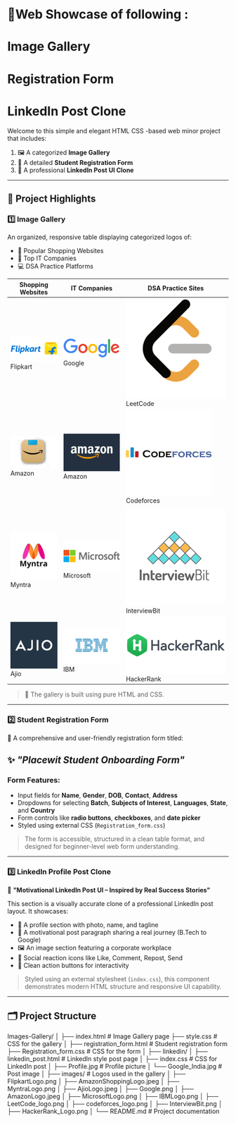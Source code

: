# 🌟Web Showcase of following :
#  Image Gallery 
#  Registration Form 
#  LinkedIn Post Clone

Welcome to this simple and elegant HTML CSS -based web minor project that includes:

1. 🖼️ A categorized **Image Gallery**
2. 📝 A detailed **Student Registration Form**
3. 💼 A professional **LinkedIn Post UI Clone**

---

## 📌 Project Highlights

### 1️⃣ Image Gallery

An organized, responsive table displaying categorized logos of:

- 🛒 Popular Shopping Websites
- 💼 Top IT Companies
- 💻 DSA Practice Platforms


| Shopping Websites | IT Companies | DSA Practice Sites |
|-------------------|--------------|--------------------|
| ![Flipkart](FlipkartLogo.png) Flipkart | ![Google](Google.png) Google | ![LeetCode](LeetCode_logo.png) LeetCode |
| ![Amazon](AmazonShoppingLogo.jpeg) Amazon | ![Amazon](AmazonLogo.jpeg) Amazon | ![Codeforces](codeforces_logo.png) Codeforces |
| ![Myntra](MyntraLogo.png) Myntra | ![Microsoft](MicrosoftLogo.png) Microsoft | ![InterviewBit](InterviewBit.png) InterviewBit |
| ![Ajio](AjioLogo.jpeg) Ajio | ![IBM](IBMLogo.png) IBM | ![HackerRank](HackerRank_Logo.png) HackerRank |

> 📁 The gallery is built using pure HTML and CSS.

---

### 2️⃣ Student Registration Form

📄 A comprehensive and user-friendly registration form titled:

## ✨ *"Placewit Student Onboarding Form"*

### Form Features:

- Input fields for **Name**, **Gender**, **DOB**, **Contact**, **Address**
- Dropdowns for selecting **Batch**, **Subjects of Interest**, **Languages**, **State**, and **Country**
- Form controls like **radio buttons**, **checkboxes**, and **date picker**
- Styled using external CSS (`Registration_form.css`)

> The form is accessible, structured in a clean table format, and designed for beginner-level web form understanding.

---

### 3️⃣ LinkedIn Profile Post Clone

📢 **"Motivational LinkedIn Post UI – Inspired by Real Success Stories"**

This section is a visually accurate clone of a professional LinkedIn post layout. It showcases:

- 👤 A profile section with photo, name, and tagline
- 📝 A motivational post paragraph sharing a real journey (B.Tech to Google)
- 🖼️ An image section featuring a corporate workplace
- 🔁 Social reaction icons like Like, Comment, Repost, Send
- 💬 Clean action buttons for interactivity

> Styled using an external stylesheet (`index.css`), this component demonstrates modern HTML structure and responsive UI capability.

---

## 🗂️ Project Structure

Images-Gallery/
│
├── index.html                  # Image Gallery page
├── style.css                   # CSS for the gallery
│
├── registration_form.html      # Student registration form
├── Registration_form.css       # CSS for the form
│
├── linkedin/
│   ├── linkedin_post.html      # LinkedIn style post page
│   ├── index.css               # CSS for LinkedIn post
│   ├── Profile.jpg             # Profile picture
│   └── Google_India.jpg        # Post image
│
├── images/                     # Logos used in the gallery
│   ├── FlipkartLogo.png
│   ├── AmazonShoppingLogo.jpeg
│   ├── MyntraLogo.png
│   ├── AjioLogo.jpeg
│   ├── Google.png
│   ├── AmazonLogo.jpeg
│   ├── MicrosoftLogo.png
│   ├── IBMLogo.png
│   ├── LeetCode_logo.png
│   ├── codeforces_logo.png
│   ├── InterviewBit.png
│   ├── HackerRank_Logo.png
│
└── README.md                   # Project documentation
